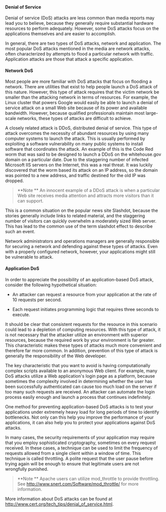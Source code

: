 #### Denial of Service

Denial of service (DoS) attacks are less common than media reports may lead you to believe, because they generally require substantial hardware resources to perform adequately. However, some DoS attacks focus on the applications themselves and are easier to accomplish.

In general, there are two types of DoS attacks, network and application. The most popular DoS attacks mentioned in the media are network attacks, often characterized by attempts to flood a particular network with traffic. Application attacks are those that attack a specific application.

#### Network DoS

Most people are more familiar with DoS attacks that focus on flooding a network. There are utilities that exist to help people launch a DoS attack of this nature. However, this type of attack requires that the victim network be smaller than the attacking network in terms of resources. For example, the Linux cluster that powers Google would easily be able to launch a denial of service attack on a small Web site because of its power and available bandwidth. However, because qualified professionals maintain most large-scale networks, these types of attacks are difficult to achieve.

A closely related attack is DDoS, distributed denial of service. This type of attack overcomes the necessity of abundant resources by using many computer systems to launch the attack. This is usually performed by exploiting a software vulnerability on many public systems to install software that coordinates the attack. An example of this is the Code Red worm that was said to be designed to launch a DDoS on the whitehouse.gov domain on a particular date. Due to the staggering number of infected Microsoft IIS servers on the Internet, this was a real threat. It was luckily discovered that the worm based its attack on an IP address, so the domain was pointed to a new address, and traffic destined for the old IP was dropped.

>**Note
**
An innocent example of a DDoS attack is when a particular Web site receives media attention and attracts more visitors than it can support.

This is a common situation on the popular news site Slashdot, because the stories generally include links to related material, and the staggering number of visitors can quickly overwhelm a moderately sized Web server. This has lead to the common use of the term slashdot effect to describe such an event.


Network administrators and operations managers are generally responsible for securing a network and defending against these types of attacks. Even with a properly configured network, however, your applications might still be vulnerable to attack.

#### Application DoS

In order to appreciate the possibility of an application-based DoS attack, consider the following hypothetical situation:

* An attacker can request a resource from your application at the rate of 10 requests per second.

* Each request initiates programming logic that requires three seconds to execute.

It should be clear that consistent requests for the resource in this scenario could lead to a depletion of computing resources. With this type of attack, it is not necessary that the attacker utilize an environment with superior resources, because the required work by your environment is far greater. This characteristic makes these types of attacks much more convenient and therefore far more common. In addition, prevention of this type of attack is generally the responsibility of the Web developer.

The key characteristic that you want to avoid is having computationally complex scripts available to an anonymous Web client. For example, many DoS attacks utilize a Web application's login page as a platform, because sometimes the complexity involved in determining whether the user has been successfully authenticated can cause too much load on the server if too many such requests are received. An attacker can automate the login process easily enough and launch a process that continues indefinitely.

One method for preventing application-based DoS attacks is to test your applications under extremely heavy load for long periods of time to identify bottlenecks. Not only can this help you improve the performance of your applications, it can also help you to protect your applications against DoS attacks.

In many cases, the security requirements of your application may require that you employ sophisticated cryptography, sometimes on every request received. In these cases, a technique can be used to limit the frequency of requests allowed from a single client within a window of time. This technique is called throttling. A polite request that the user pause before trying again will be enough to ensure that legitimate users are not wrongfully punished.

>**Note
**
Apache users can utilize mod_throttle to provide throttling. See http://www.snert.com/Software/mod_throttle/ for more information.


More information about DoS attacks can be found at http://www.cert.org/tech_tips/denial_of_service.html.